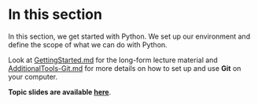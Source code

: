 # In this section

In this section, we get started with Python. We set up our environment and define the scope of what we can do with Python.

Look at [GettingStarted.md](https://github.com/mcataford/Learning/blob/master/IntroToPython/1.%20Getting%20Started/GettingStarted.md) for the long-form lecture material and [AdditionalTools-Git.md]() for more details on how to set up and use __Git__ on your computer.

__Topic slides are available [here](https://docs.google.com/presentation/d/1oyib2RuWokFLrOahBKSlEsBLvzOAfxZUsG8L98Shqzg/edit?usp=sharing)__.